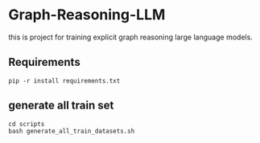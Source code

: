 # Graph-Reasoning-LLM
this is project for training explicit graph reasoning large language models.

## Requirements

```
pip -r install requirements.txt
```

## generate all train set

```
cd scripts
bash generate_all_train_datasets.sh
```
